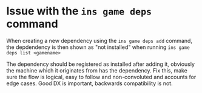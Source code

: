 # Issue with the `ins game deps` command

When creating a new dependency using the `ins game deps add` command, the
depdendency is then shown as "not installed" when running `ins game deps list
<gamename>`

The dependency should be registered as installed after adding it, obviously the
machine which it originates from has the dependency. Fix this, make sure the
flow is logical, easy to follow and non-convoluted and accounts for edge cases.
Good DX is important, backwards compatibility is not.



